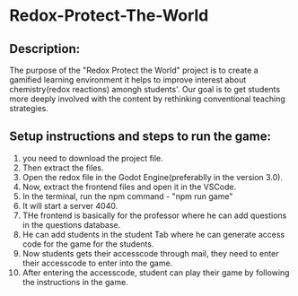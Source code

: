 # Redox-Protect-The-World
## Description:
The purpose of the "Redox Protect the World" project is to create a gamified learning environment it helps to improve interest about chemistry(redox reactions) amongh students'. Our goal is to get students more deeply involved with the content by rethinking conventional teaching strategies.

## Setup instructions and steps to run the game: 
1. you need to download the project file.
2. Then extract the files.
3. Open the redox file in the Godot Engine(preferablly in the version 3.0).
4. Now, extract the frontend files and open it in the VSCode.
5. In the terminal, run the npm command - "npm run game"
6. It will start a server 4040.
7. THe frontend is basically for the professor where he can add questions in the questions database.
8. He can add students in the student Tab where he can generate access code for the game for the students.
9. Now students gets their accesscode through mail, they need to enter their accesscode to enter into the game.
10. After entering the accesscode, student can play their game by following the instructions in the game.
